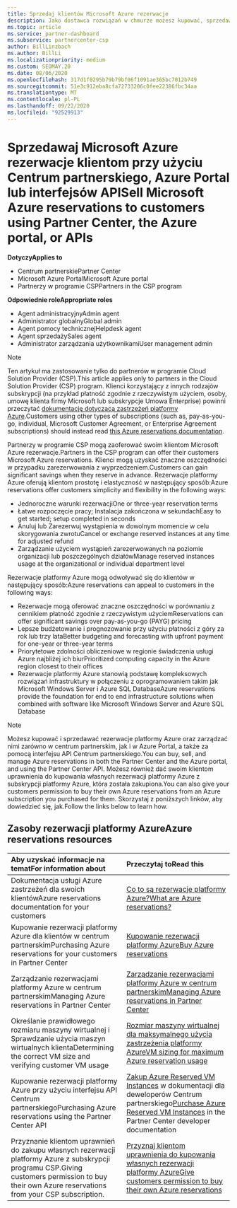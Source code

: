 ```yaml
---
title: Sprzedaj klientów Microsoft Azure rezerwacje
description: Jako dostawca rozwiązań w chmurze możesz kupować, sprzedawać i zarządzać rezerwacjami platformy Azure dla klientów. Użyj Centrum partnerskiego, Azure Portal lub interfejsu API Centrum partnerskiego.
ms.topic: article
ms.service: partner-dashboard
ms.subservice: partnercenter-csp
author: BillLinzbach
ms.author: BillLi
ms.localizationpriority: medium
ms.custom: SEOMAY.20
ms.date: 08/06/2020
ms.openlocfilehash: 317d1f0295b79b79bf06f1091ae365bc7012b749
ms.sourcegitcommit: 51e3c912eba8cfa72733206c0fee22386fbc34aa
ms.translationtype: MT
ms.contentlocale: pl-PL
ms.lasthandoff: 09/22/2020
ms.locfileid: "92529913"
---
```

# <a name="sell-microsoft-azure-reservations-to-customers-using-partner-center-the-azure-portal-or-apis"></a><span data-ttu-id="9bb89-104">Sprzedawaj Microsoft Azure rezerwacje klientom przy użyciu Centrum partnerskiego, Azure Portal lub interfejsów API</span><span class="sxs-lookup"><span data-stu-id="9bb89-104">Sell Microsoft Azure reservations to customers using Partner Center, the Azure portal, or APIs</span></span>

<span data-ttu-id="9bb89-105">**Dotyczy**</span><span class="sxs-lookup"><span data-stu-id="9bb89-105">**Applies to**</span></span>

- <span data-ttu-id="9bb89-106">Centrum partnerskie</span><span class="sxs-lookup"><span data-stu-id="9bb89-106">Partner Center</span></span>
- <span data-ttu-id="9bb89-107">Microsoft Azure Portal</span><span class="sxs-lookup"><span data-stu-id="9bb89-107">Microsoft Azure portal</span></span>
- <span data-ttu-id="9bb89-108">Partnerzy w programie CSP</span><span class="sxs-lookup"><span data-stu-id="9bb89-108">Partners in the CSP program</span></span>

<span data-ttu-id="9bb89-109">**Odpowiednie role**</span><span class="sxs-lookup"><span data-stu-id="9bb89-109">**Appropriate roles**</span></span>

- <span data-ttu-id="9bb89-110">Agent administracyjny</span><span class="sxs-lookup"><span data-stu-id="9bb89-110">Admin agent</span></span>
- <span data-ttu-id="9bb89-111">Administrator globalny</span><span class="sxs-lookup"><span data-stu-id="9bb89-111">Global admin</span></span>
- <span data-ttu-id="9bb89-112">Agent pomocy technicznej</span><span class="sxs-lookup"><span data-stu-id="9bb89-112">Helpdesk agent</span></span>
- <span data-ttu-id="9bb89-113">Agent sprzedaży</span><span class="sxs-lookup"><span data-stu-id="9bb89-113">Sales agent</span></span>
- <span data-ttu-id="9bb89-114">Administrator zarządzania użytkownikami</span><span class="sxs-lookup"><span data-stu-id="9bb89-114">User management admin</span></span>

> [!NOTE]
> <span data-ttu-id="9bb89-115">Ten artykuł ma zastosowanie tylko do partnerów w programie Cloud Solution Provider (CSP).</span><span class="sxs-lookup"><span data-stu-id="9bb89-115">This article applies only to partners in the Cloud Solution Provider (CSP) program.</span></span> <span data-ttu-id="9bb89-116">Klienci korzystający z innych rodzajów subskrypcji (na przykład płatność zgodnie z rzeczywistym użyciem, osoby, umowę klienta firmy Microsoft lub subskrypcje Umowa Enterprise) powinni przeczytać [dokumentację dotyczącą zastrzeżeń platformy Azure](/azure/cost-management-billing/reservations).</span><span class="sxs-lookup"><span data-stu-id="9bb89-116">Customers using other types of subscriptions (such as, pay-as-you-go, individual, Microsoft Customer Agreement, or Enterprise Agreement subscriptions) should instead read [this Azure reservations documentation](/azure/cost-management-billing/reservations).</span></span>

<span data-ttu-id="9bb89-117">Partnerzy w programie CSP mogą zaoferować swoim klientom Microsoft Azure rezerwacje.</span><span class="sxs-lookup"><span data-stu-id="9bb89-117">Partners in the CSP program can offer their customers Microsoft Azure reservations.</span></span> <span data-ttu-id="9bb89-118">Klienci mogą uzyskać znaczne oszczędności w przypadku zarezerwowania z wyprzedzeniem.</span><span class="sxs-lookup"><span data-stu-id="9bb89-118">Customers can gain significant savings when they reserve in advance.</span></span> <span data-ttu-id="9bb89-119">Rezerwacje platformy Azure oferują klientom prostotę i elastyczność w następujący sposób:</span><span class="sxs-lookup"><span data-stu-id="9bb89-119">Azure reservations offer customers simplicity and flexibility in the following ways:</span></span>

- <span data-ttu-id="9bb89-120">Jednoroczne warunki rezerwacji</span><span class="sxs-lookup"><span data-stu-id="9bb89-120">One or three-year reservation terms</span></span>
- <span data-ttu-id="9bb89-121">Łatwe rozpoczęcie pracy; Instalacja zakończona w sekundach</span><span class="sxs-lookup"><span data-stu-id="9bb89-121">Easy to get started; setup completed in seconds</span></span>
- <span data-ttu-id="9bb89-122">Anuluj lub Zarezerwuj wystąpienia w dowolnym momencie w celu skorygowania zwrotu</span><span class="sxs-lookup"><span data-stu-id="9bb89-122">Cancel or exchange reserved instances at any time for adjusted refund</span></span>
- <span data-ttu-id="9bb89-123">Zarządzanie użyciem wystąpień zarezerwowanych na poziomie organizacji lub poszczególnych działów</span><span class="sxs-lookup"><span data-stu-id="9bb89-123">Manage reserved instances usage at the organizational or individual department level</span></span>

<span data-ttu-id="9bb89-124">Rezerwacje platformy Azure mogą odwoływać się do klientów w następujący sposób:</span><span class="sxs-lookup"><span data-stu-id="9bb89-124">Azure reservations can appeal to customers in the following ways:</span></span>

- <span data-ttu-id="9bb89-125">Rezerwacje mogą oferować znaczne oszczędności w porównaniu z cennikiem płatność zgodnie z rzeczywistym użyciem</span><span class="sxs-lookup"><span data-stu-id="9bb89-125">Reservations can offer significant savings over pay-as-you-go (PAYG) pricing</span></span>
- <span data-ttu-id="9bb89-126">Lepsze budżetowanie i prognozowanie przy użyciu płatności z góry za rok lub trzy lata</span><span class="sxs-lookup"><span data-stu-id="9bb89-126">Better budgeting and forecasting with upfront payment for one-year or three-year terms</span></span>
- <span data-ttu-id="9bb89-127">Priorytetowe zdolności obliczeniowe w regionie świadczenia usługi Azure najbliżej ich biur</span><span class="sxs-lookup"><span data-stu-id="9bb89-127">Prioritized computing capacity in the Azure region closest to their offices</span></span>
- <span data-ttu-id="9bb89-128">Rezerwacje platformy Azure stanowią podstawę kompleksowych rozwiązań infrastruktury w połączeniu z oprogramowaniem takim jak Microsoft Windows Server i Azure SQL Database</span><span class="sxs-lookup"><span data-stu-id="9bb89-128">Azure reservations provide the foundation for end to end infrastructure solutions when combined with software like Microsoft Windows Server and Azure SQL Database</span></span>

>[!NOTE]
> <span data-ttu-id="9bb89-129">Możesz kupować i sprzedawać rezerwacje platformy Azure oraz zarządzać nimi zarówno w centrum partnerskim, jak i w Azure Portal, a także za pomocą interfejsu API Centrum partnerskiego.</span><span class="sxs-lookup"><span data-stu-id="9bb89-129">You can buy, sell, and manage Azure reservations in both the Partner Center and the Azure portal, and using the Partner Center API.</span></span> <span data-ttu-id="9bb89-130">Możesz również dać swoim klientom uprawnienia do kupowania własnych rezerwacji platformy Azure z subskrypcji platformy Azure, która została zakupiona.</span><span class="sxs-lookup"><span data-stu-id="9bb89-130">You can also give your customers permission to buy their own Azure reservations from an Azure subscription you purchased for them.</span></span> <span data-ttu-id="9bb89-131">Skorzystaj z poniższych linków, aby dowiedzieć się, jak.</span><span class="sxs-lookup"><span data-stu-id="9bb89-131">Follow the links below to learn how.</span></span>

## <a name="azure-reservations-resources"></a><span data-ttu-id="9bb89-132">Zasoby rezerwacji platformy Azure</span><span class="sxs-lookup"><span data-stu-id="9bb89-132">Azure reservations resources</span></span>

|<span data-ttu-id="9bb89-133">**Aby uzyskać informacje na temat**</span><span class="sxs-lookup"><span data-stu-id="9bb89-133">**For information about**</span></span>   |<span data-ttu-id="9bb89-134">**Przeczytaj to**</span><span class="sxs-lookup"><span data-stu-id="9bb89-134">**Read this**</span></span>    |
|:-----------------------------|:-----------------|
| <span data-ttu-id="9bb89-135">Dokumentacja usługi Azure zastrzeżeń dla swoich klientów</span><span class="sxs-lookup"><span data-stu-id="9bb89-135">Azure reservations documentation for your customers</span></span> | [<span data-ttu-id="9bb89-136">Co to są rezerwacje platformy Azure?</span><span class="sxs-lookup"><span data-stu-id="9bb89-136">What are Azure reservations?</span></span>](/azure/billing/billing-save-compute-costs-reservations)
|<span data-ttu-id="9bb89-137">Kupowanie rezerwacji platformy Azure dla klientów w centrum partnerskim</span><span class="sxs-lookup"><span data-stu-id="9bb89-137">Purchasing Azure reservations for your customers in Partner Center</span></span>   |[<span data-ttu-id="9bb89-138">Kupowanie rezerwacji platformy Azure</span><span class="sxs-lookup"><span data-stu-id="9bb89-138">Buy Azure reservations</span></span>](azure-reservations-buying.md)
|<span data-ttu-id="9bb89-139">Zarządzanie rezerwacjami platformy Azure w centrum partnerskim</span><span class="sxs-lookup"><span data-stu-id="9bb89-139">Managing Azure reservations in Partner Center</span></span> | [<span data-ttu-id="9bb89-140">Zarządzanie rezerwacjami platformy Azure w centrum partnerskim</span><span class="sxs-lookup"><span data-stu-id="9bb89-140">Managing Azure reservations in Partner Center</span></span>](azure-reservations-manage.md)
|<span data-ttu-id="9bb89-141">Określanie prawidłowego rozmiaru maszyny wirtualnej i Sprawdzanie użycia maszyn wirtualnych klienta</span><span class="sxs-lookup"><span data-stu-id="9bb89-141">Determining the correct VM size and verifying customer VM usage</span></span>   |[<span data-ttu-id="9bb89-142">Rozmiar maszyny wirtualnej dla maksymalnego użycia zastrzeżenia platformy Azure</span><span class="sxs-lookup"><span data-stu-id="9bb89-142">VM sizing for maximum Azure reservation usage</span></span>](azure-usage.md)   |
|<span data-ttu-id="9bb89-143">Kupowanie rezerwacji platformy Azure przy użyciu interfejsu API Centrum partnerskiego</span><span class="sxs-lookup"><span data-stu-id="9bb89-143">Purchasing Azure reservations using the Partner Center API</span></span> | <span data-ttu-id="9bb89-144">[Zakup Azure Reserved VM Instances](/partner-center/develop/purchase-azure-reservations) w dokumentacji dla deweloperów Centrum partnerskiego</span><span class="sxs-lookup"><span data-stu-id="9bb89-144">[Purchase Azure Reserved VM Instances](/partner-center/develop/purchase-azure-reservations) in the Partner Center developer documentation</span></span>   |
|<span data-ttu-id="9bb89-145">Przyznanie klientom uprawnień do zakupu własnych rezerwacji platformy Azure z subskrypcji programu CSP.</span><span class="sxs-lookup"><span data-stu-id="9bb89-145">Giving customers permission to buy their own Azure reservations from your CSP subscription.</span></span> | [<span data-ttu-id="9bb89-146">Przyznaj klientom uprawnienia do kupowania własnych rezerwacji platformy Azure</span><span class="sxs-lookup"><span data-stu-id="9bb89-146">Give customers permission to buy their own Azure reservations</span></span>](give-customers-permission.md)   |